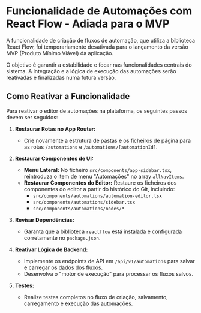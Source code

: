 # Funcionalidade de Automações com React Flow - Adiada para o MVP

A funcionalidade de criação de fluxos de automação, que utiliza a biblioteca React Flow, foi temporariamente desativada para o lançamento da versão MVP (Produto Mínimo Viável) da aplicação.

O objetivo é garantir a estabilidade e focar nas funcionalidades centrais do sistema. A integração e a lógica de execução das automações serão reativadas e finalizadas numa futura versão.

## Como Reativar a Funcionalidade

Para reativar o editor de automações na plataforma, os seguintes passos devem ser seguidos:

1.  **Restaurar Rotas no App Router:**
    *   Crie novamente a estrutura de pastas e os ficheiros de página para as rotas `/automations` e `/automations/[automationId]`.

2.  **Restaurar Componentes de UI:**
    *   **Menu Lateral:** No ficheiro `src/components/app-sidebar.tsx`, reintroduza o item de menu "Automações" no array `allNavItems`.
    *   **Restaurar Componentes do Editor:** Restaure os ficheiros dos componentes do editor a partir do histórico do Git, incluindo:
        *   `src/components/automations/automation-editor.tsx`
        *   `src/components/automations/sidebar.tsx`
        *   `src/components/automations/nodes/*`

3.  **Revisar Dependências:**
    *   Garanta que a biblioteca `reactflow` está instalada e configurada corretamente no `package.json`.

4.  **Reativar Lógica de Backend:**
    *   Implemente os endpoints de API em `/api/v1/automations` para salvar e carregar os dados dos fluxos.
    *   Desenvolva o "motor de execução" para processar os fluxos salvos.

5.  **Testes:**
    *   Realize testes completos no fluxo de criação, salvamento, carregamento e execução das automações.
